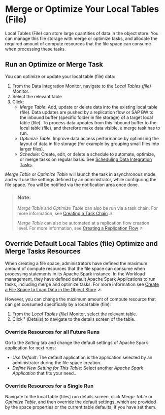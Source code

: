 <!-- loioe533b154ed3e49ce9a03e4421a5296e7 -->

<link rel="stylesheet" type="text/css" href="../css/sap-icons.css"/>

# Merge or Optimize Your Local Tables \(File\)

Local Tables \(File\) can store large quantities of data in the object store. You can manage this file storage with merge or optimize tasks, and allocate the required amount of compute resources that the file space can consume when processing these tasks.



<a name="loioe533b154ed3e49ce9a03e4421a5296e7__section_jj5_ryf_s2c"/>

## Run an Optimize or Merge Task

You can optimize or update your local table \(file\) data:

1.  From the Data Integration Monitor, navigate to the *Local Tables \(file\)* Monitor.
2.  Select the relevant table
3.  Click:
    -   *Merge Table*: Add, update or delete data into the existing local table \(file\). Data updates are pushed by a replication flow or SAP BW to the inbound buffer \(specific folder in file storage\) of a target local table \(file\). To process data updates from this inbound buffer to the local table \(file\), and therefore make data visible, a merge task has to run.
    -   *Optimize Table*: Improve data access performance by optimizing the layout of data in file storage \(for example by grouping small files into larger files\).
    -   *Schedule*: Create, edit, or delete a schedule to automate, optimize, or merge tasks on regular basis. See [Scheduling Data Integration Tasks](scheduling-data-integration-tasks-7fa0762.md).


*Merge Table* or *Optimize Table* will launch the task in asynchronous mode and will use the settings defined by an administrator, while configuring the file space. You will be notified via the notification area once done.

> ### Note:  
> *Merge Table* and *Optimize Table* can also be run via a task chain. For more information, see [Creating a Task Chain](https://help.sap.com/viewer/24f836070a704022a40c15442163e5cf/DEV_CURRENT/en-US/d1afbc2b9ee84d44a00b0b777ac243e1.html "Group multiple tasks into a task chain and run them manually once, or periodically, through a schedule.") :arrow_upper_right:.
> 
> *Merge Table* can also be automated at a replication flow creation level. For more information, see [Creating a Replication Flow](https://help.sap.com/viewer/24f836070a704022a40c15442163e5cf/DEV_CURRENT/en-US/25e2bd7a70d44ac5b05e844f9e913471.html "Create a replication flow to copy multiple data assets from a source to a target.") :arrow_upper_right:



<a name="loioe533b154ed3e49ce9a03e4421a5296e7__section_add_rmf_g2c"/>

## Override Default Local Tables \(file\) Optimize and Merge Tasks Resources

When creating a file space, administrators have defined the maximum amount of compute resources that the file space can consume when processing statements in its Apache Spark instance. In the Workload management, they have defined default Apache Spark Applications to run tasks, including merge and optimize tasks. For more information see [Create a File Space to Load Data in the Object Store](https://help.sap.com/viewer/935116dd7c324355803d4b85809cec97/DEV_CURRENT/en-US/947444683e524cfd9169d7671b72ba0c.html "Create a file space and allocate compute resources to it. File spaces are intended for loading and preparing large quantities of data in an inexpensive inbound staging area and are stored in the SAP Datasphere object store.") :arrow_upper_right:.

However, you can change the maximum amount of compute resource that can get consumed specifically by a local table \(file\):

1.  From the *Local Tables \(file\)* Monitor, select the relevant table.
2.  Click <span class="SAP-icons-V5"></span> \(Details\) to navigate to the details screen of the table.



### Override Resources for all Future Runs

Go to the *Setting* tab and change the default settings of Apache Spark application for next runs:

-   *Use Default*: The default application is the application selected by an administrator during the file space creation..
-   *Define New Setting for This Table*: Select another *Apache Spark Application* that fits your need..



### Override Resources for a Single Run

Navigate to the local table \(files\) run details screen, click *Merge Table* or *Optimize Table*, and then override the default settings, which are provided by the space properties or the current table defaults, if you have set them.

